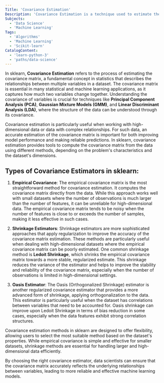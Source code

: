 ```yaml
---
Title: 'Covariance Estimation'
Description: 'Covariance Estimation is a technique used to estimate the covariance matrix, which describes the relationships between the variables in a dataset.'
Subjects:
  - 'Data Science'
  - 'Machine Learning'
Tags:
  - 'Algorithms'
  - 'Machine Learning'
  - 'Scikit-learn'
CatalogContent:
  - 'learn-python-3'
  - 'paths/data-science'
---
```


In sklearn, **Covariance Estimation** refers to the process of estimating the covariance matrix, a fundamental concept in statistics that describes the relationships between multiple variables in a dataset. The covariance matrix is essential in many statistical and machine learning applications, as it captures how much two variables change together. Understanding the covariance of variables is crucial for techniques like **Principal Component Analysis (PCA)**, **Gaussian Mixture Models (GMM)**, and **Linear Discriminant Analysis (LDA)**, where the structure of the data can be understood through its covariance.

Covariance estimation is particularly useful when working with high-dimensional data or data with complex relationships. For such data, an accurate estimation of the covariance matrix is important for both improving model performance and making reliable predictions. In sklearn, covariance estimation provides tools to compute the covariance matrix from the data using different methods, depending on the problem's characteristics and the dataset's dimensions.

## Types of Covariance Estimators in sklearn:

1. **Empirical Covariance**: The empirical covariance matrix is the most straightforward method for covariance estimation. It computes the covariance matrix directly from the data. While this approach works well with small datasets where the number of observations is much larger than the number of features, it can be unreliable for high-dimensional data. The empirical covariance matrix tends to be noisy when the number of features is close to or exceeds the number of samples, making it less effective in such cases.

2. **Shrinkage Estimators**: Shrinkage estimators are more sophisticated approaches that apply regularization to improve the accuracy of the covariance matrix estimation. These methods are particularly useful when dealing with high-dimensional datasets where the empirical covariance matrix can be poorly estimated. One common shrinkage method is **Ledoit Shrinkage**, which shrinks the empirical covariance matrix towards a more stable, regularized estimate. This shrinkage reduces the variance of the estimator and helps to improve the stability and reliability of the covariance matrix, especially when the number of observations is limited in high-dimensional settings.

3. **Oasis Estimator**: The Oasis (Orthogonalized Shrinkage) estimator is another regularized covariance estimator that provides a more advanced form of shrinkage, applying orthogonalization to the data. This estimator is particularly useful when the dataset has correlations between variables that need to be accounted for. Oasis shrinkage can improve upon Ledoit Shrinkage in terms of bias reduction in some cases, especially when the data features exhibit strong correlation structures.

Covariance estimation methods in sklearn are designed to offer flexibility, allowing users to select the most suitable method based on the dataset's properties. While empirical covariance is simple and effective for smaller datasets, shrinkage methods are essential for handling larger and high-dimensional data efficiently.

By choosing the right covariance estimator, data scientists can ensure that the covariance matrix accurately reflects the underlying relationships between variables, leading to more reliable and effective machine learning models.
